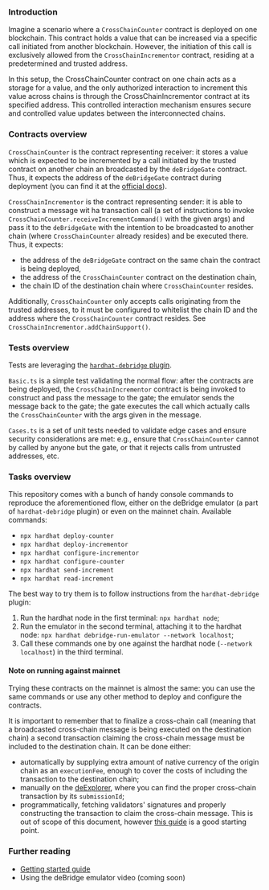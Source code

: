 ### Introduction

Imagine a scenario where a `CrossChainCounter` contract is deployed on one blockchain. This contract holds a value that can be increased via a specific call initiated from another blockchain. However, the initiation of this call is exclusively allowed from the `CrossChainIncrementor` contract, residing at a predetermined and trusted address.

In this setup, the CrossChainCounter contract on one chain acts as a storage for a value, and the only authorized interaction to increment this value across chains is through the CrossChainIncrementor contract at its specified address. This controlled interaction mechanism ensures secure and controlled value updates between the interconnected chains.
### Contracts overview

`CrossChainCounter` is the contract representing receiver: it stores a value which is expected to be incremented by a call initiated by the trusted contract on another chain an broadcasted by the `deBridgeGate` contract. Thus, it expects the address of the `deBridgeGate` contract during deployment (you can find it at the [official docs](https://docs.debridge.finance/contracts/mainnet-addresses)).

`CrossChainIncrementor` is the contract representing sender: it is able to construct a message wit ha transaction call (a set of instructions to invoke `CrossChainCounter.receiveIncrementCommand()` with the given args) and pass it to the `deBridgeGate` with the intention to be broadcasted to another chain (where `CrossChainCounter` already resides) and be executed there. Thus, it expects:
- the address of the `deBridgeGate` contract on the same chain the contract is being deployed,
- the address of the `CrossChainCounter` contract on the destination chain,
- the chain ID of the destination chain where `CrossChainCounter` resides.

Additionally, `CrossChainCounter` only accepts calls originating from the trusted addresses, to it must be configured to whitelist the chain ID and the address where the `CrossChainCounter` contract resides. See `CrossChainIncrementor.addChainSupport()`.

### Tests overview

Tests are leveraging the [`hardhat-debridge` plugin](https://github.com/debridge-finance/hardhat-debridge).

`Basic.ts` is a simple test validating the normal flow: after the contracts are being deployed, the `CrossChainIncrementor` contract is being invoked to construct and pass the message to the gate; the emulator sends the message back to the gate; the gate executes the call which actually calls the `CrossChainCounter` with the args given in the message.

`Cases.ts` is a set of unit tests needed to validate edge cases and ensure security considerations are met: e.g., ensure that `CrossChainCounter` cannot by called by anyone but the gate, or that it rejects calls from untrusted addresses, etc.


### Tasks overview

This repository comes with a bunch of handy console commands to reproduce the aforementioned flow, either on the deBridge emulator (a part of `hardhat-debridge` plugin) or even on the mainnet chain. Available commands:
- `npx hardhat deploy-counter`
- `npx hardhat deploy-incrementor`
- `npx hardhat configure-incrementor`
- `npx hardhat configure-counter`
- `npx hardhat send-increment`
- `npx hardhat read-increment`

The best way to try them is to follow instructions from the `hardhat-debridge` plugin:
1. Run the hardhat node in the first terminal: `npx hardhat node`;
2. Run the emulator in the second terminal, attaching it to the hardhat node: `npx hardhat debridge-run-emulator --network localhost`;
3. Call these commands one by one against the hardhat node (`--network localhost`) in the third terminal.

#### Note on running against mainnet

Trying these contracts on the mainnet is almost the same: you can use the same commands or use any other method to deploy and configure the contracts.

It is important to remember that to finalize a cross-chain call (meaning that a broadcasted cross-chain message is being executed on the destination chain) a second transaction claiming the cross-chain message must be included to the destination chain. It can be done either:
- automatically by supplying extra amount of native currency of the origin chain as an `executionFee`, enough to cover the costs of including the transaction to the destination chain;
- manually on the [deExplorer](https://explorer.debridge.finance/), where you can find the proper cross-chain transaction by its `submissionId`;
- programmatically, fetching validators' signatures and properly constructing the transaction to claim the cross-chain message. This is out of scope of this document, however [this guide](https://docs.debridge.finance/build-with-debridge/getting-started) is a good starting point.

### Further reading

- [Getting started guide](https://docs.debridge.finance/build-with-debridge/getting-started)
- Using the deBridge emulator video (coming soon)


